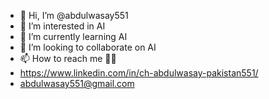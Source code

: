 - 👋 Hi, I’m @abdulwasay551
- 👀 I’m interested in AI
- 🌱 I’m currently learning AI
- 💞️ I’m looking to collaborate on AI
- 📫 How to reach me 🤔🤔 
- https://www.linkedin.com/in/ch-abdulwasay-pakistan551/
- abdulwasay551@gmail.com

<!---
abdulwasay551/abdulwasay551 is a ✨ special ✨ repository because its `README.md` (this file) appears on your GitHub profile.
You can click the Preview link to take a look at your changes.
--->
